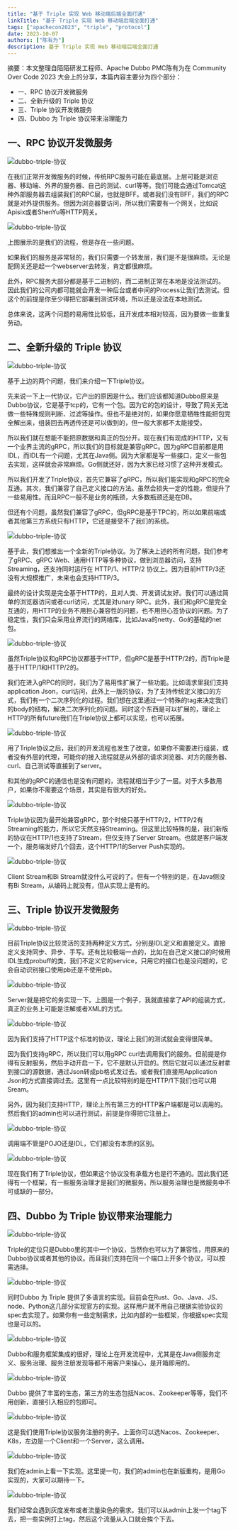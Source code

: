 ```yaml
---
title: "基于 Triple 实现 Web 移动端后端全面打通"
linkTitle: "基于 Triple 实现 Web 移动端后端全面打通"
tags: ["apachecon2023", "triple", "protocol"]
date: 2023-10-07
authors: ["陈有为"]
description: 基于 Triple 实现 Web 移动端后端全面打通
---
```


摘要：本文整理自陌陌研发工程师、Apache Dubbo PMC陈有为在 Community Over Code 2023 大会上的分享，本篇内容主要分为四个部分：

- 一、RPC 协议开发微服务
- 二、全新升级的 Triple 协议
- 三、Triple 协议开发微服务
- 四、Dubbo 为 Triple 协议带来治理能力

## 一、RPC 协议开发微服务

![dubbo-triple-协议](/imgs/blog/2023/8/apachecon-scripts/triple/img.png)

在我们正常开发微服务的时候，传统RPC服务可能在最底层。上层可能是浏览器、移动端、外界的服务器、自己的测试、curl等等。我们可能会通过Tomcat这种外部服务器去组装我们的RPC层，也就是BFF。或者我们没有BFF，我们的RPC就是对外提供服务。但因为浏览器要访问，所以我们需要有一个网关，比如说Apisix或者ShenYu等HTTP网关。

![dubbo-triple-协议](/imgs/blog/2023/8/apachecon-scripts/triple/img_1.png)

上图展示的是我们的流程，但是存在一些问题。

如果我们的服务是非常轻的，我们只需要一个转发层，我们是不是很麻烦。无论是配网关还是起一个webserver去转发，肯定都很麻烦。

此外，RPC服务大部分都是基于二进制的，而二进制正常在本地是没法测试的。因此我们的公司内都可能就会开发一种后台或者中间的Process让我们去测试。但这个的前提是你至少得把它部署到测试环境，所以还是没法在本地测试。

总体来说，这两个问题的易用性比较低，且开发成本相对较高，因为要做一些重复劳动。

## 二、全新升级的 Triple 协议

![dubbo-triple-协议](/imgs/blog/2023/8/apachecon-scripts/triple/img_2.png)

基于上边的两个问题，我们来介绍一下Triple协议。

先来说一下上一代协议，它产出的原因是什么。我们应该都知道Dubbo原来是Dubbo协议，它是基于tcp的，它有一个包。因为它的包的设计，导致了网关无法做一些特殊规则判断、过滤等操作。但也不是绝对的，如果你愿意牺牲性能把包完全解出来，组装回去再透传还是可以做到的，但一般大家都不太能接受。

所以我们就在想能不能把原数据和真正的包分开。现在我们有现成的HTTP，又有一个业界主流的gRPC，所以我们的目标就是兼容gRPC。因为gRPC目前都是用IDL，而IDL有一个问题，尤其在Java侧。因为大家都是写一些接口，定义一些包去实现，这样就会非常麻烦。Go侧就还好，因为大家已经习惯了这种开发模式。

所以我们开发了Triple协议，首先它兼容了gRPC，所以我们能实现和gRPC的完全互通。其次，我们兼容了自己定义接口的方法。虽然会损失一定的性能，但提升了一些易用性。而且RPC一般不是业务的瓶颈，大多数瓶颈还是在DB。

但还有个问题，虽然我们兼容了gRPC，但gRPC是基于TPC的，所以如果前端或者其他第三方系统只有HTTP，它还是接受不了我们的系统。

![dubbo-triple-协议](/imgs/blog/2023/8/apachecon-scripts/triple/img_3.png)

基于此，我们想推出一个全新的Triple协议。为了解决上述的所有问题，我们参考了gRPC、gRPC Web、通用HTTP等多种协议，做到浏览器访问，支持Streaming，还支持同时运行在 HTTP/1、HTTP/2 协议上。因为目前HTTP/3还没有大规模推广，未来也会支持HTTP/3。

最终的设计实现是完全基于HTTP的，且对人类、开发调试友好。我们可以通过简单的浏览器访问或者curl访问，尤其是对unary RPC。此外，我们和gRPC是完全互通的，用HTTP的业务不用担心兼容性的问题，也不用担心签协议的问题。为了稳定性，我们只会采用业界流行的网络库，比如Java的netty、Go的基础的net包。

![dubbo-triple-协议](/imgs/blog/2023/8/apachecon-scripts/triple/img_4.png)

虽然Triple协议和gRPC协议都基于HTTP，但gRPC是基于HTTP/2的，而Triple是基于HTTP/1和HTTP/2的。

我们在进入gRPC的同时，我们为了易用性扩展了一些功能。比如请求里我们支持application Json，curl访问，此外上一版的协议，为了支持传统定义接口的方式，我们有一个二次序列化的过程。我们想在这里通过一个特殊的tag来决定我们的body的结构，解决二次序列化的问题。同时这个东西是可以扩展的，理论上HTTP的所有future我们在Triple协议上都可以实现，也可以拓展。

![dubbo-triple-协议](/imgs/blog/2023/8/apachecon-scripts/triple/img_5.png)

用了Triple协议之后，我们的开发流程也发生了改变。如果你不需要进行组装，或者没有外层的代理，可能你的接入流程就是从外部的请求浏览器、对方的服务器、curl、自己测试等直接到了server。

和其他的gRPC的通信也是没有问题的，流程就相当于少了一层。对于大多数用户，如果你不需要这个场景，其实是有很大的好处。

![dubbo-triple-协议](/imgs/blog/2023/8/apachecon-scripts/triple/img_6.png)

Triple协议因为最开始兼容gRPC，那个时候只基于HTTP/2，HTTP/2有Streaming的能力，所以它天然支持Streaming。但这里比较特殊的是，我们新版的协议在HTTP/1也支持了Stream，但仅支持了Server Stream。也就是客户端发一个，服务端发好几个回去，这个HTTP/1的Server Push实现的。

![dubbo-triple-协议](/imgs/blog/2023/8/apachecon-scripts/triple/img_7.png)

Client Stream和Bi Stream就没什么可说的了。但有一个特别的是，在Java侧没有Bi Stream，从编码上就没有，但从实现上是有的。

## 三、Triple 协议开发微服务

![dubbo-triple-协议](/imgs/blog/2023/8/apachecon-scripts/triple/img_8.png)

目前Triple协议比较灵活的支持两种定义方式，分别是IDL定义和直接定义。直接定义支持同步、异步、手写。还有比较极端一点的，比如在自己定义接口的时候用IDL生成probuff的类，我们不定义它的service，只用它的接口也是没问题的，它会自动识别接口使用pb还是不使用pb。

![dubbo-triple-协议](/imgs/blog/2023/8/apachecon-scripts/triple/img_9.png)

Server就是把它的务实现一下。上图是一个例子，我就直接拿了API的组装方式，真正的业务上可能是注解或者XML的方式。

![dubbo-triple-协议](/imgs/blog/2023/8/apachecon-scripts/triple/img_10.png)

因为我们支持了HTTP这个标准的协议，理论上我们的测试就会变得很简单。

因为我们支持gRPC，所以我们可以用gRPC curl去调用我们的服务。但前提是你得有反射服务，然后手动开启一下，它不是默认开启的。然后它就可以通过反射拿到接口的源数据，通过Json转成pb格式发过去。或者我们直接用Application Json的方式直接调过去。这里有一点比较特别的是在HTTP/1下我们也可以用Sream。

另外，因为我们支持HTTP，理论上所有第三方的HTTP客户端都是可以调用的。然后我们的admin也可以进行测试，前提是你得把它注册上。

![dubbo-triple-协议](/imgs/blog/2023/8/apachecon-scripts/triple/img_11.png)

调用端不管是POJO还是IDL，它们都没有本质的区别。

![dubbo-triple-协议](/imgs/blog/2023/8/apachecon-scripts/triple/img_12.png)

现在我们有了Triple协议，但如果这个协议没有承载方也是行不通的。因此我们还得有一个框架，有一些服务治理才是我们的微服务。所以服务治理也是微服务中不可或缺的一部分。

## 四、Dubbo 为 Triple 协议带来治理能力

![dubbo-triple-协议](/imgs/blog/2023/8/apachecon-scripts/triple/img_13.png)

Triple的定位只是Dubbo里的其中一个协议，当然你也可以为了兼容性，用原来的Dubbo协议或者其他的协议。而且我们支持在同一个端口上开多个协议，可以按需选择。

![dubbo-triple-协议](/imgs/blog/2023/8/apachecon-scripts/triple/img_14.png)

同时Dubbo 为 Triple 提供了多语言的实现。目前会在Rust、Go、Java、JS、node、Python这几部分实现官方的实现。这样用户就不用自己根据实验协议的spec去实现了。如果你有一些定制需求，比如内部的一些框架，你根据spec实现也是可以的。

![dubbo-triple-协议](/imgs/blog/2023/8/apachecon-scripts/triple/img_15.png)

Dubbo和服务框架集成的很好，理论上在开发流程中，尤其是在Java侧服务定义、服务治理、服务注册发现等都不用客户来操心，是开箱即用的。

![dubbo-triple-协议](/imgs/blog/2023/8/apachecon-scripts/triple/img_16.png)

Dubbo 提供了丰富的生态，第三方的生态包括Nacos、Zookeeper等等，我们不用创新，直接引入相应的包即可。

![dubbo-triple-协议](/imgs/blog/2023/8/apachecon-scripts/triple/img_17.png)

这是我们使用Triple协议服务注册的例子。上面你可以选Nacos、Zookeeper、K8s，左边是一个Client和一个Server，这么调用。

![dubbo-triple-协议](/imgs/blog/2023/8/apachecon-scripts/triple/img_18.png)

我们在admin上看一下实现。这里提一句，我们的admin也在新版重构，是用Go实现的，大家可以期待一下。

![dubbo-triple-协议](/imgs/blog/2023/8/apachecon-scripts/triple/img_19.png)

我们经常会遇到灰度发布或者流量染色的需求。我们可以从admin上发一个tag下去，把一些实例打上tag，然后这个流量从入口就会挨个下去。
